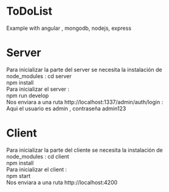 # ToDoList
Example with angular , mongodb, nodejs, express

# Server
Para inicializar la parte del server se necesita la instalación de node_modules :
cd server <br/>
npm install<br/>
Para inicializar el server :<br/>
npm run develop<br/>
Nos enviara a una ruta http://localhost:1337/admin/auth/login :<br/>
Aqui el usuario es admin , contraseña admin123

# Client
Para inicializar la parte del cliente se necesita la instalación de node_modules :
cd client<br/>
npm install<br/>
Para inicializar el client :<br/>
npm start<br/>
Nos enviara a una ruta http://localhost:4200

